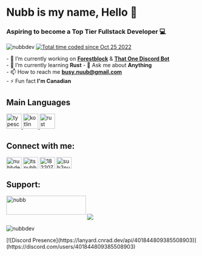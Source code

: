<h1 align="left">Nubb is my name, Hello 👋</h1>
<h3 align="left">Aspiring to become a Top Tier Fullstack Developer 💻</h3> 
<p align="left"> 
    <img src="https://komarev.com/ghpvc/?username=nubbdev&label=Profile%20views&color=0e75b6&style=for-the-badge" alt="nubbdev" /> 
    <a href="https://wakatime.com/@1110ae68-a08c-44d8-a828-5c40de88884a"><img src="https://wakatime.com/badge/user/1110ae68-a08c-44d8-a828-5c40de88884a.svg?style=for-the-badge" alt="Total time coded since Oct 25 2022" /></a>
</p>

<p align="left">
    - 🔭 I’m currently working on <b><a href="https://github.com/ForestblockMC">Forestblock</a></b> & <b><a href="https://github.com/That-One-Bot">That One Discord Bot</a></b></br>
    - 🌱 I’m currently learning <b>Rust</b>
    - 💬 Ask me about <b>Anything</b> </br>
    - 📫 How to reach me <b><a href="mailto:busy.nuub@gmail.com">busy.nuub@gmail.com</a></b> </br>
    - ⚡ Fun fact <b>I'm Canadian</b> </br>
</p>

<h2 align="left">Main Languages</h2>
<p align="left">
    <a href="https://www.typescriptlang.org/" target="_blank" rel="noreferrer"> <img src="https://raw.githubusercontent.com/NubbDev/nubbdev/main/typescript.svg" alt="typescript" width="40" height="40"/> </a>
    <a href="https://kotlinlang.org" target="_blank" rel="noreferrer"> <img src="https://raw.githubusercontent.com/NubbDev/nubbdev/main/kotlin.svg" alt="kotlin" width="40" height="40"/> </a> 
    <a href="https://www.rust-lang.org/" target="_blank" rel="noreferrer"> <img src="https://raw.githubusercontent.com/NubbDev/nubbdev/main/rust.svg" alt="rust" width="40" height="40"/> </a> 
</p>

<h2 align="left">Connect with me:</h3>
<p align="left">
    <a href="https://codepen.io/nubbdev" target="blank"><img align="center" src="https://raw.githubusercontent.com/rahuldkjain/github-profile-readme-generator/master/src/images/icons/Social/codepen.svg" alt="nubbdev" height="30" width="40" /></a>
    <a href="https://twitter.com/itsnubb_" target="blank"><img align="center" src="https://raw.githubusercontent.com/rahuldkjain/github-profile-readme-generator/master/src/images/icons/Social/twitter.svg" alt="itsnubb_" height="30" width="40" /></a>
    <a href="https://stackoverflow.com/users/18220752" target="blank"><img align="center" src="https://raw.githubusercontent.com/rahuldkjain/github-profile-readme-generator/master/src/images/icons/Social/stack-overflow.svg" alt="18220752" height="30" width="40" /></a>
    <a href="https://instagram.com/sub2nubb" target="blank"><img align="center" src="https://raw.githubusercontent.com/rahuldkjain/github-profile-readme-generator/master/src/images/icons/Social/instagram.svg" alt="sub2nubb" height="30" width="40" /></a>
</p>

<h2 align="left">Support:</h3>
    <p><a href="https://www.buymeacoffee.com/nubb"> <img align="left" src="https://cdn.buymeacoffee.com/buttons/v2/default-yellow.png" height="50" width="210" alt="nubb" /></a></p><br><br>

<p><a href="https://wakatime.com"><img src="https://wakatime.com/share/@Nubb/11a5e0fe-304b-43af-8f51-55656039750a.png" /></a></p>
<p>&nbsp;<img align="left" src="https://github-readme-stats.vercel.app/api?username=NubbDev&show_icons=true&locale=en" alt="nubbdev" /></p>
[![Discord Presence](https://lanyard.cnrad.dev/api/401844809385508903)](https://discord.com/users/401844809385508903)

